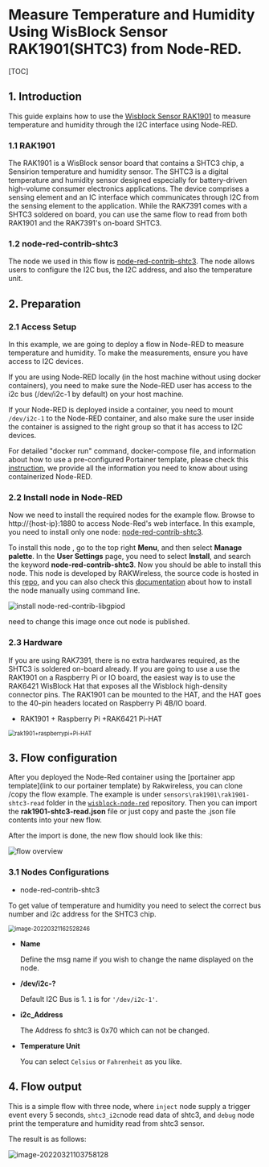 # Measure Temperature and Humidity Using WisBlock Sensor RAK1901(SHTC3) from Node-RED.

[TOC]

## 1. Introduction

This guide explains how to use the [Wisblock Sensor RAK1901](https://docs.rakwireless.com/Product-Categories/WisBlock/RAK1901/Overview/#product-description) to measure temperature and humidity through the I2C interface using Node-RED. 

### 1.1 RAK1901

The RAK1901 is a WisBlock sensor board that contains a SHTC3 chip, a Sensirion temperature and humidity sensor. The SHTC3 is a digital temperature and humidity sensor designed especially for battery-driven high-volume consumer electronics applications. The device comprises a sensing element and an IC interface which communicates through I2C from the sensing element to the application. While the RAK7391 comes with a SHTC3 soldered on board, you can use the same flow to read from both RAK1901 and the RAK7391's on-board SHTC3.  

### 1.2 node-red-contrib-shtc3

The node we used in this flow is [node-red-contrib-shtc3](https://git.rak-internal.net/product-rd/gateway/wis-developer/rak7391/node-red-nodes/-/tree/master/node-red-contrib-shtc3). The node allows users to configure the I2C bus, the I2C address, and also the temperature unit.

## 2. Preparation

### 2.1 Access Setup

In this example, we are going to deploy a flow in Node-RED to measure temperature and humidity. To make the measurements, ensure you have access to I2C devices. 

If you are using Node-RED locally (in the host machine without using docker containers), you need to make sure the Node-RED user has access to the i2c bus (/dev/i2c-1 by default) on your host machine.

If your Node-RED is deployed inside a container, you need to mount `/dev/i2c-1` to the Node-RED container, and also make sure the user inside the container is assigned to the right group so that it has access to I2C devices.

For detailed "docker run" command, docker-compose file, and information about how to use a pre-configured Portainer template, please check this [instruction](https://git.rak-internal.net/product-rd/gateway/wis-developer/rak7391/wisblock-node-red/-/blob/dev/README-Docker/README.md), we provide all the information you need to know about using containerized Node-RED.

### 2.2 Install node in Node-RED

Now we need to install the required nodes for the example flow. Browse to http://{host-ip}:1880 to access Node-Red's web interface. In this example, you need to install only one node: [node-red-contrib-shtc3](https://git.rak-internal.net/product-rd/gateway/wis-developer/rak7391/node-red-nodes/-/tree/master/node-red-contrib-shtc3).

To install this node , go to the top right **Menu**, and then select **Manage palette**. In the **User Settings** page, you need to select **Install**, and search the keyword **node-red-contrib-shtc3**. Now you should be able to install this node. This node is developed by RAKWireless, the source code is hosted in this [repo](https://git.rak-internal.net/product-rd/gateway/wis-developer/rak7391/node-red-nodes/-/tree/dev/node-red-contrib-ltr-390uv), and you can also check this [documentation](https://git.rak-internal.net/product-rd/gateway/wis-developer/rak7391/wisblock-node-red/-/blob/dev/README-Docker/README.md) about how to install the node manually using command line.

![install node-red-contrib-libgpiod](assets/install-node.png)

need to change this image once out node is published.

### 2.3 Hardware

If you are using RAK7391, there is no extra hardwares required, as the SHTC3 is soldered on-board already. If you are going to use a use the RAK1901 on a Raspberry Pi or IO board, the easiest way is to use the RAK6421 WisBlock Hat that exposes all the Wisblock high-density connector pins.  The RAK1901 can be mounted to the HAT, and the HAT goes to the 40-pin headers located on Raspberry Pi 4B/IO board. 

* RAK1901 + Raspberry Pi +RAK6421 Pi-HAT

<img src="assets/rak1901+raspberrypi+pi-hat.png" alt="rak1901+raspberrypi+Pi-HAT" style="zoom:80%;" />

## 3. Flow configuration

After you deployed the Node-Red container using the [portainer app template](link to our portainer template) by Rakwireless, you can clone /copy the flow example. The example is under `sensors\rak1901\rak1901-shtc3-read` folder in the [`wisblock-node-red`](https://git.rak-internal.net/product-rd/gateway/wis-developer/rak7391/wisblock-node-red/-/tree/dev/) repository. Then you can import the  **rak1901-shtc3-read.json** file or just copy and paste the .json file contents into your new flow.

After the import is done, the new flow should look like this:

![flow overview](assets/flow-overview.png)

### 3.1 Nodes Configurations

* node-red-contrib-shtc3 

To get value of  temperature and humidity you need to select the correct bus number and i2c address for the SHTC3 chip.

<img src="assets/image-20220321162528246.png" alt="image-20220321162528246" style="zoom:80%;" />

- **Name**

  Define the msg name if you wish to change the name displayed on the node.

- **/dev/i2c-?**

  Default I2C Bus is 1.  `1` is for `'/dev/i2c-1'`.

- **i2c_Address**

  The Address fo shtc3 is 0x70 which can not be changed. 

- **Temperature Unit**

  You can select `Celsius` or `Fahrenheit` as you like.



## 4. Flow output

This is a simple flow with three node, where `inject` node supply a trigger event every 5 seconds, `shtc3_i2c`node read data of shtc3, and `debug` node print the temperature and humidity read from shtc3 sensor.

The result is as follows:

![image-20220321103758128](assets/image-20220321103758128.png)

